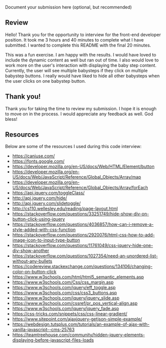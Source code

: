 Document your submission here (optional, but recommended)

Review
---------
Hello!  Thank you for the opportunity to interview for the front-end developer position.  It took me 3 hours and 40 minutes to complete
what I have submitted.  I wanted to complete this README with the final 20 minutes.

This was a fun exercise.  I am happy with the results.  I would have loved to include the dynamic content as well but ran out of time.
I also would love to work more on the user's interaction with displaying the baby step content.  Currently, the user will see multiple babysteps if they click on multiple babystep buttons. I really would have liked to hide all other babysteps when the user clicks on one babystep button.


Thank you!
---------
Thank you for taking the time to review my submission.  I hope it is enough to move on in the process.  I would appreciate any feedback as well.  God bless!


Resources
---------
Below are some of the resources I used during this code interview:
* https://caniuse.com/
* https://fonts.google.com/
* https://developer.mozilla.org/en-US/docs/Web/HTML/Element/button
* https://developer.mozilla.org/en-US/docs/Web/JavaScript/Reference/Global_Objects/Array/map
* https://developer.mozilla.org/en-US/docs/Web/JavaScript/Reference/Global_Objects/Array/forEach
* https://api.jquery.com/toggleClass/
* http://api.jquery.com/hide/
* http://api.jquery.com/slidetoggle/
* http://cs110.wellesley.edu/reading/page-layout.html
* https://stackoverflow.com/questions/33251749/hide-show-div-on-button-click-using-jquery
* https://stackoverflow.com/questions/4036857/how-can-i-remove-a-style-added-with-css-function
* https://stackoverflow.com/questions/2920076/html-css-how-to-add-image-icon-to-input-type-button
* https://stackoverflow.com/questions/11761049/css-jquery-hide-one-div-show-another
* https://stackoverflow.com/questions/1027354/need-an-unordered-list-without-any-bullets
* https://codereview.stackexchange.com/questions/134106/changing-color-on-button-click
* https://www.w3schools.com/html/html5_semantic_elements.asp
* https://www.w3schools.com/Css/css_margin.asp
* https://www.w3schools.com/jquery/eff_toggle.asp
* https://www.w3schools.com/css/css3_buttons.asp
* https://www.w3schools.com/jquery/jquery_slide.asp
* https://www.w3schools.com/cssref/pr_pos_vertical-align.asp
* https://www.w3schools.com/jquery/jquery_fade.asp
* https://css-tricks.com/snippets/css/css-linear-gradient/
* https://www.sitepoint.com/ajaxjquery-getjson-simple-example/
* https://webdesign.tutsplus.com/tutorials/an-example-of-ajax-with-vanilla-javascript--cms-25763
* https://teamtreehouse.com/community/hidden-jquery-elements-displaying-before-javascript-files-loads

